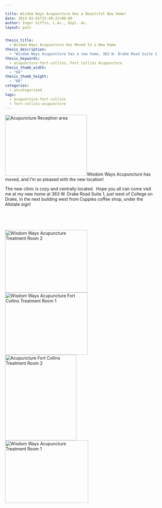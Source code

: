 ```yaml
---

title: Wisdom Ways Acupuncture Has a Beautiful New Home!
date: 2013-02-01T15:49:21+00:00
author: Inger Giffin, L.Ac., Dipl. Ac.
layout: post


thesis_title:
  - Wisdom Ways Acupuncture Has Moved to a New Home
thesis_description:
  - "Wisdom Ways Acupuncture has a new home, 363 W. Drake Road Suite 1. It's cozy, inviting, and centrally located just west of College on Drake Road.  "
thesis_keywords:
  - acupuncture-fort-collins, Fort Collins Acupuncture
thesis_thumb_width:
  - "66"
thesis_thumb_height:
  - "66"
categories:
  - uncategorized
tags:
  - acupuncture-fort-collins
  - fort-collins-acupuncture
---
```

[<img class="alignleft wp-image-1396 " title="Acupuncture Reception " src="/assets/wp-content/uploads/2013/02/IMG_2035-150x112.jpg" alt="Acupuncture Reception area" width="270" height="201" />](/assets/wp-content/uploads/2013/02/IMG_2035.jpg)Wisdom Ways Acupuncture has moved, and I&#8217;m so pleased with the new location!

The new clinic is cozy and centrally located.  Hope you all can come visit me at my new home at 363 W. Drake Road Suite 1, just west of College on Drake, in the next building west from Cuppies coffee shop, under the Allstate sign!

&nbsp;

&nbsp;

[<img class="wp-image-3428 alignleft" title="Acupuncture Clinic waiting area" src="/assets/wp-content/uploads/2013/02/IMG_2057-150x114.jpg" alt="Wisdom Ways Acupuncture Treatment Room 2" width="271" height="206" srcset="/assets/wp-content/uploads/2013/02/IMG_2057-150x114.jpg 150w, /assets/wp-content/uploads/2013/02/IMG_2057-300x229.jpg 300w, /assets/wp-content/uploads/2013/02/IMG_2057-768x585.jpg 768w, /assets/wp-content/uploads/2013/02/IMG_2057-1024x781.jpg 1024w" sizes="(max-width: 271px) 100vw, 271px" />](/assets/wp-content/uploads/2013/02/IMG_2057.jpg)[<img class="wp-image-3429 alignright" src="/assets/wp-content/uploads/2013/02/IMG_2068-150x113.jpg" alt="Wisdom Ways Acupuncture Fort Collins Treatment Room 1" width="272" height="205" srcset="/assets/wp-content/uploads/2013/02/IMG_2068-150x113.jpg 150w, /assets/wp-content/uploads/2013/02/IMG_2068-300x225.jpg 300w, /assets/wp-content/uploads/2013/02/IMG_2068-768x576.jpg 768w, /assets/wp-content/uploads/2013/02/IMG_2068-1024x768.jpg 1024w" sizes="(max-width: 272px) 100vw, 272px" />](/assets/wp-content/uploads/2013/02/IMG_2068.jpg)[<img class="wp-image-3432 alignright" src="/assets/wp-content/uploads/2013/02/Acupuncture-Fort-Collins-Treatment-Room-2-125x150.jpg" alt="Acupuncture Fort Collins Treatment Room 2" width="235" height="282" srcset="/assets/wp-content/uploads/2013/02/Acupuncture-Fort-Collins-Treatment-Room-2-125x150.jpg 125w, /assets/wp-content/uploads/2013/02/Acupuncture-Fort-Collins-Treatment-Room-2-251x300.jpg 251w, /assets/wp-content/uploads/2013/02/Acupuncture-Fort-Collins-Treatment-Room-2-768x920.jpg 768w, /assets/wp-content/uploads/2013/02/Acupuncture-Fort-Collins-Treatment-Room-2-855x1024.jpg 855w" sizes="(max-width: 235px) 100vw, 235px" />](/assets/wp-content/uploads/2013/02/Acupuncture-Fort-Collins-Treatment-Room-2.jpg)[<img class="alignleft wp-image-3427" src="/assets/wp-content/uploads/2013/02/IMG_2839-150x113.jpg" alt="Wisdom Ways Acupuncture Treatment Room 1" width="274" height="206" srcset="/assets/wp-content/uploads/2013/02/IMG_2839-150x113.jpg 150w, /assets/wp-content/uploads/2013/02/IMG_2839-300x225.jpg 300w, /assets/wp-content/uploads/2013/02/IMG_2839-768x576.jpg 768w, /assets/wp-content/uploads/2013/02/IMG_2839-1024x768.jpg 1024w" sizes="(max-width: 274px) 100vw, 274px" />](/assets/wp-content/uploads/2013/02/IMG_2839.jpg)